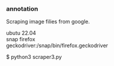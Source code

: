 ### annotation  

  Scraping image filies from google.  

  ubutu 22.04  
  snap firefox  
  geckodriver:/snap/bin/firefox.geckodriver  

  
  $ python3 scraper3.py  
  
